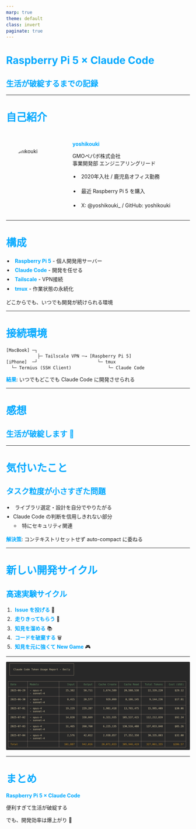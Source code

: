 ```yaml
---
marp: true
theme: default
class: invert
paginate: true
---
```


<style>
  :root {
    --primary: #00A9FF;
  }
  section {
    padding: 4rem;
    justify-content: start;
    padding-top: 4rem;
  }
  h1 {
    color: var(--primary);
  }
  h2, h3, h4 {
    color: var(--primary);
  }
  strong {
    color: var(--primary);
  }
  ul, ol {
    padding-left: 1.2rem;
  }
  li {
    line-height: 1.8;
    text-indent: 0.3rem;
  }

  /* Styling page number */
  section::after {
    bottom: 1rem;
    font-weight: 100;
    font-size: 1rem;
    content: attr(data-marpit-pagination) ' / ' attr(data-marpit-pagination-total);
  }

  /* Center specific slides */
  .center {
    justify-content: center;
    align-items: center;
    text-align: center;
  }
</style>

<!-- _paginate: false -->
<!-- _class: center -->

# Raspberry Pi 5 × Claude Code

## 生活が破綻するまでの記録

---

<style scoped>
  .profile-container {
    display: flex;
    align-items: center;
    gap: 2rem;
    margin-top: 2rem;
  }
  .profile-image {
    width: 150px;
    height: 150px;
    border-radius: 50%;
  }
  .profile-info {
    flex: 1;
  }
</style>

# 自己紹介

<div class="profile-container">
  <img src="https://www.gravatar.com/avatar/1353948fa85cb2de002b0d2c9456e8ef?size=150" alt="yoshikouki" class="profile-image">
  <div class="profile-info">

**yoshikouki**

GMOペパボ株式会社  
事業開発部 エンジニアリングリード

- 2020年入社 / 鹿児島オフィス勤務
- 最近 Raspberry Pi 5 を購入
- X: @yoshikouki_ / GitHub: yoshikouki

  </div>
</div>

---

# 構成

- **Raspberry Pi 5** - 個人開発用サーバー
- **Claude Code** - 開発を任せる
- **Tailscale** - VPN接続
- **tmux** - 作業状態の永続化

どこからでも、いつでも開発が続けられる環境

---

# 接続環境

```
[MacBook] ─┐
            ├─ Tailscale VPN ─→ [Raspberry Pi 5]
[iPhone]  ─┘                       └─ tmux
  └─ Termius (SSH Client)              └─ Claude Code
```

**結果**: いつでもどこでも Claude Code に開発させられる

---

<!-- _class: center -->

# 感想

## **生活が破綻します** 🫠

---

# 気付いたこと

## タスク粒度が小さすぎた問題

- ライブラリ選定・設計を自分でやりたがる
- Claude Code の判断を信用しきれない部分
  - 特にセキュリティ関連

**解決策**: コンテキストリセットせず auto-compact に委ねる

---

# 新しい開発サイクル

## 高速実験サイクル

1. **Issue を投げる** 📝
2. **走りきってもらう** 🏃
3. **知見を溜める** 📚
4. **コードを破棄する** 🗑️
5. **知見を元に強くて New Game** 🎮

---

![width:100%](./ccusage-cost.png)

<!-- この画像は後で実際のccusageの結果に差し替える必要があります -->

---

<!-- _class: center -->

# まとめ

**Raspberry Pi 5 × Claude Code**

便利すぎて生活が破綻する

でも、開発効率は爆上がり 🚀